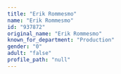 ```yaml
---
title: "Erik Rommesmo"
name: "Erik Rommesmo"
id: "937872"
original_name: "Erik Rommesmo"
known_for_department: "Production"
gender: "0"
adult: "false"
profile_path: "null"
---
```

